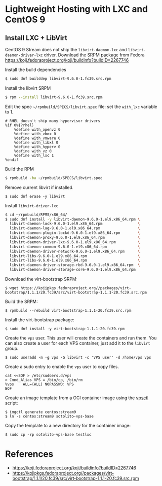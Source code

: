 # Lightweight Hosting with LXC and CentOS 9

## Install LXC + LibVirt

CentOS 9 Stream does not ship the `libvirt-daemon-lxc` and `libvirt-daemon-driver-lxc` driver.
Download the SRPM package from Fedora https://koji.fedoraproject.org/koji/buildinfo?buildID=2267746

Install the build dependencies
```bash
$ sudo dnf builddep libvirt-9.6.0-1.fc39.src.rpm
```

Install the libvirt SRPM 

```bash
$ rpm --install libvirt-9.6.0-1.fc39.src.rpm
```

Edit the spec `~/rpmbuild/SPECS/libvirt.spec` file: set the `with_lxc` variable to 1.

```
# RHEL doesn't ship many hypervisor drivers
%if 0%{?rhel}
    %define with_openvz 0
    %define with_vbox 0
    %define with_vmware 0
    %define with_libxl 0
    %define with_hyperv 0
    %define with_vz 0
    %define with_lxc 1
%endif
```

Build the RPM

```bash
$ rpmbuild -ba ~/rpmbuild/SPECS/libvirt.spec
```

Remove current libvirt if installed.

```
$ sudo dnf erase -y libvirt
```

Install `libvirt-driver-lxc`

```bash
$ cd ~/rpmbuild/RPMS/x86_64/
$ sudo dnf install -y libvirt-daemon-9.6.0-1.el9.x86_64.rpm \
  libvirt-daemon-lock-9.6.0-1.el9.x86_64.rpm                \ 
  libvirt-daemon-log-9.6.0-1.el9.x86_64.rpm                 \
  libvirt-daemon-plugin-lockd-9.6.0-1.el9.x86_64.rpm        \
  libvirt-daemon-proxy-9.6.0-1.el9.x86_64.rpm               \
  libvirt-daemon-driver-lxc-9.6.0-1.el9.x86_64.rpm          \
  libvirt-daemon-common-9.6.0-1.el9.x86_64.rpm              \
  libvirt-daemon-driver-network-9.6.0-1.el9.x86_64.rpm      \
  libvirt-libs-9.6.0-1.el9.x86_64.rpm                       \
  libvirt-libs-9.6.0-1.el9.x86_64.rpm                       \
  libvirt-daemon-driver-storage-rbd-9.6.0-1.el9.x86_64.rpm  \
  libvirt-daemon-driver-storage-core-9.6.0-1.el9.x86_64.rpm
```

Download the virt-bootstrap SRPM:

```
$ wget https://kojipkgs.fedoraproject.org//packages/virt-bootstrap/1.1.1/20.fc39/src/virt-bootstrap-1.1.1-20.fc39.src.rpm
```

Build the SRPM:

```
$ rpmbuild --rebuild virt-bootstrap-1.1.1-20.fc39.src.rpm
```

Install the virt-bootstrap package:

```
$ sudo dnf install -y virt-bootstrap-1.1.1-20.fc39.rpm
```

Create the `vps` user. This user will create the containers and run them. You can also create a user for each VPS container, just add it to the `libvirt` group.

```
$ sudo useradd -m -g vps -G libvirt -c 'VPS user' -d /home/vps vps
```

Create a sudo entry to enable the `vps` user to copy files.

```
cat <<EOF > /etc/sudoers.d/vps
> Cmnd_Alias VPS = /bin/cp, /bin/rm
%vps    ALL=(ALL) NOPASSWD: VPS
EOF
```

Create an image template from a OCI container image using the [vpsctl](https://github.com/SotolitoLabs/sotolito-vps/blob/master/imgctl) script:

```
$ imgctl generate centos:stream9
$ ln -s centos:stream9 sotolito-vps-base
```

Copy the template to a new directory for the container image:

```
$ sudo cp -rp sotolito-vps-base testlxc
```


# References
* https://koji.fedoraproject.org/koji/buildinfo?buildID=2267746
* https://kojipkgs.fedoraproject.org//packages/virt-bootstrap/1.1.1/20.fc39/src/virt-bootstrap-1.1.1-20.fc39.src.rpm
